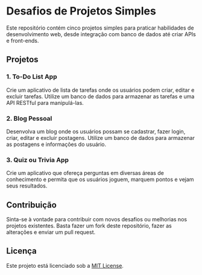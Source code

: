 # Desafios de Projetos Simples

Este repositório contém cinco projetos simples para praticar habilidades de desenvolvimento web, desde integração com banco de dados até criar APIs e front-ends.

## Projetos

### 1. To-Do List App

Crie um aplicativo de lista de tarefas onde os usuários podem criar, editar e excluir tarefas. Utilize um banco de dados para armazenar as tarefas e uma API RESTful para manipulá-las. 

### 2. Blog Pessoal

Desenvolva um blog onde os usuários possam se cadastrar, fazer login, criar, editar e excluir postagens. Utilize um banco de dados para armazenar as postagens e informações do usuário. 


### 3. Quiz ou Trivia App

Crie um aplicativo que ofereça perguntas em diversas áreas de conhecimento e permita que os usuários joguem, marquem pontos e vejam seus resultados. 

## Contribuição

Sinta-se à vontade para contribuir com novos desafios ou melhorias nos projetos existentes. Basta fazer um fork deste repositório, fazer as alterações e enviar um pull request.

## Licença

Este projeto está licenciado sob a [MIT License](LICENSE).
